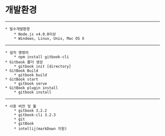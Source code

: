 #   개발환경
***
    * 필수개발환경
        * Node.js v4.0.0이상
        * Windows, Linux, Unix, Mac OS X
        
***
    * 설치 명령어
        * npm install gitbook-cli
    * Gitbook 폴더 생성
        * gitbook init [directory]
    * GitBook Build
        * gitbook build
    * GitBook start
        * gitbook serve
    * GitBook plugin install
        * gitbook install

***
    * 사용 버전 및 툴
        * gitbook 3.2.2
        * gitbook-cli 3.2.3
        * git
        * gitBook
        * intellij(markDown 지원)